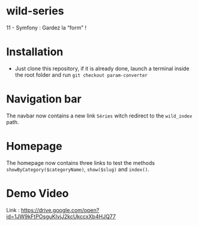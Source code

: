 # wild-series
11 - Symfony : Gardez la “form” !

# Installation
* Just clone this repository, if it is already done, launch a terminal inside the root folder and run `git checkout param-converter`

# Navigation bar
The navbar now contains a new link `Séries` witch redirect to the `wild_index` path.

# Homepage
The homepage now contains three links to test the methods `showByCategory($categoryName)`, `show($slug)` and `index()`.

# Demo Video
Link : https://drive.google.com/open?id=1JW9kFtPOsguKIvjJ2kcUkccxXb4HJQ77